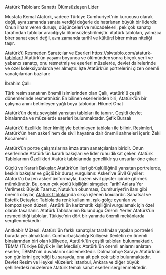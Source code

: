Atatürk Tabloları: Sanatta Ölümsüzleşen Lider

Mustafa Kemal Atatürk, sadece Türkiye Cumhuriyeti’nin kurucusu olarak değil, aynı zamanda sanata verdiği değerle de hatırlanan büyük bir liderdir. Onun ilham veren duruşu, düşünceleri ve mücadeleleri, pek çok sanatçı tarafından tablolar aracılığıyla ölümsüzleştirilmiştir. Atatürk tabloları, yalnızca birer sanat eseri değil, aynı zamanda tarihî ve kültürel birer miras niteliği taşır.

Atatürk’ü Resmeden Sanatçılar ve Eserleri https://skytablo.com/ataturk-tablolari/
Atatürk’ün yaşamı boyunca ve ölümünden sonra birçok yerli ve yabancı sanatçı, onu resmetmiş ve eserleri müzelerde, devlet dairelerinde ve özel koleksiyonlarda yer almıştır. İşte Atatürk’ün portrelerini çizen önemli sanatçılardan bazıları:

İbrahim Çallı

Türk resim sanatının önemli isimlerinden olan Çallı, Atatürk'ü çeşitli dönemlerinde resmetmiştir.
En bilinen eserlerinden biri, Atatürk’ün bir çalışma anını betimleyen yağlı boya tablodur.
Hikmet Onat

Atatürk’ün deniz sevgisini yansıtan tabloları ile tanınır.
Çeşitli devlet binalarında ve müzelerde eserleri bulunmaktadır.
Şefik Bursalı

Atatürk’ü özellikle lider kimliğiyle betimleyen tabloları ile bilinir.
Resimleri, Atatürk'ün hem askerî hem de sivil hayatına dair önemli sahneleri içerir.
Zeki Kocamemi

Atatürk’ün portre çalışmalarına imza atan sanatçılardan biridir.
Onun eserlerinde Atatürk’ün kararlı bakışları ve lider ruhu dikkat çeker.
Atatürk Tablolarının Özellikleri
Atatürk tablolarında genellikle şu unsurlar öne çıkar:

Güçlü ve Kararlı Bakışlar: Atatürk’ün ileri görüşlülüğünü yansıtan portrelerde, keskin bakışlar ve güçlü bir duruş vurgulanır.
Askerî ve Sivil Giysiler: Atatürk'ü bazen askerî üniformayla, bazen sivil giysiler içinde görmek mümkündür. Bu, onun çok yönlü kişiliğini simgeler.
Tarihî Anlara Yer Verilmesi: Büyük Taarruz, Nutuk'un okunması, Cumhuriyet’in ilanı gibi önemli olaylar, [Atatürk tabloları]([url](https://skytablo.com/ataturk-tablolari/))nda sıkça işlenen konulardır.
Sanatsal ve Estetik Detaylar: Tablolarda renk kullanımı, ışık-gölge oyunları ve kompozisyon düzeni, Atatürk'ün karizmatik kişiliğini vurgulamak için özel olarak tasarlanır.
Atatürk Tablolarının Bulunduğu Önemli Yerler
Atatürk’ün resmedildiği tablolar, Türkiye’nin dört bir yanında önemli mekânlarda sergilenmektedir:

Anıtkabir Müzesi: Atatürk'ün farklı sanatçılar tarafından yapılan portreleri burada yer almaktadır.
Cumhurbaşkanlığı Külliyesi: Devletin en önemli binalarından biri olan külliyede, Atatürk'ün çeşitli tabloları bulunmaktadır.
TBMM (Türkiye Büyük Millet Meclisi): Atatürk'ün önemli anlarını anlatan eserler, TBMM’nin duvarlarını süslemektedir.
Dolmabahçe Sarayı: Atatürk’ün son günlerini geçirdiği bu sarayda, ona ait pek çok tablo bulunmaktadır.
Devlet Resim ve Heykel Müzeleri: İstanbul, Ankara ve diğer büyük şehirlerdeki müzelerde Atatürk temalı sanat eserleri sergilenmektedir.
